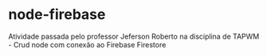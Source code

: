 # node-firebase
Atividade passada pelo professor Jeferson Roberto na disciplina de TAPWM - Crud node com conexão ao Firebase Firestore
